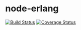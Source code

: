 # node-erlang

[![Build Status](https://travis-ci.org/mweibel/node-erlang.svg)](https://travis-ci.org/mweibel/node-erlang)
[![Coverage Status](https://coveralls.io/repos/mweibel/node-erlang/badge.svg?branch=master)](https://coveralls.io/r/mweibel/node-erlang?branch=master)
